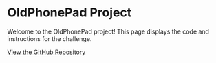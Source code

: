 
<html lang="en">
    <title>OldPhonePad</title>
<head>
    <meta charset="UTF-8">
    <meta http-equiv="X-UA-Compatible" content="IE=edge">
    <meta name="viewport" content="width=device-width, initial-scale=1.0">
    
</head>
<body>
    <h1>OldPhonePad Project</h1>
    <p>Welcome to the OldPhonePad project! This page displays the code and instructions for the challenge.</p>
    <a href="https://github.com/CherlieJackson/OldPhonePad">View the GitHub Repository</a>
</body>
</html>
